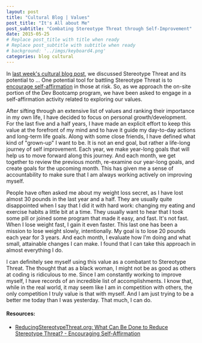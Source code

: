 ```yaml
---
layout: post
title: "Cultural Blog | Values"
post_title: "It's All about Me"
post_subtitle: "Combating Stereotype Threat through Self-Improvement"
date: 2015-05-25
# Replace post_title with title when ready
# Replace post_subtitle with subtitle when ready
# background: '../imgs/keyboard4.png'
categories: blog cultural
---
```


<p>
  In <a target="_blank" href="http://tinezekis.github.io/blog/c6-stereotype-threat.html">last week's cultural blog post</a>, we discussed Stereotype Threat and its potential to ... One potential tool for battling Stereotype Threat is to <a target="_blank" href="http://www.reducingstereotypethreat.org/reduce.html#encouragingself">encourage self-affirmation</a> in those at risk. So, as we approach the on-site portion of the Dev Bootcamp program, we have been asked to engage in a self-affirmation activity related to exploring our values.
</p>
<p>
  After sifting through an extensive list of values and ranking their importance in my own life, I have decided to focus on personal growth/development. For the last five and a half years, I have made an explicit effort to keep this value at the forefront of my mind and to have it guide my day-to-day actions and long-term life goals. Along with some close friends, I have defined what kind of "grown-up" I want to be. It is not an end goal, but rather a life-long journey of self improvement. Each year, we make year-long goals that will help us to move forward along this journey. And each month, we get together to review the previous month, re-examine our year-long goals, and create goals for the upcoming month. This has given me a sense of accountability to make sure that I am always working actively on improving myself.
</p>
<p>
  People have often asked me about my weight loss secret, as I have lost almost 30 pounds in the last year and a half. They are usually quite disappointed when I say that I did it with hard work: changing my eating and exercise habits a little bit at a time. They usually want to hear that I took some pill or joined some program that made it easy, and fast. It's not fast. When I lose weight fast, I gain it even faster. This last one has been a mission to lose weight slowly, intentionally. My goal is to lose 20 pounds each year for 3 years. And each month, I evaluate how I'm doing and what small, attainable changes I can make. I found that I can take this approach in almost everything I do.
</p>
<p>
  I can definitely see myself using this value as a combatant to Stereotype Threat. The thought that as a black woman, I might not be as good as others at coding is ridiculous to me. Since I am constantly working to improve myself, I have records of an incredible list of accomplishments. I know that, while in the real world, it may seem like I am in competition with others, the only competition I truly value is that with myself. And I am just trying to be a better me today than I was yesterday. That much, I can do.
</p>
<h4>Resources:</h4>
<ul>
  <li><a target="_blank" href="http://www.reducingstereotypethreat.org/reduce.html#encouragingself">ReducingStereotypeThreat.org: What Can Be Done to Reduce Stereotype Threat? - Encouraging Self-Affirmation</a></li>
</ul>